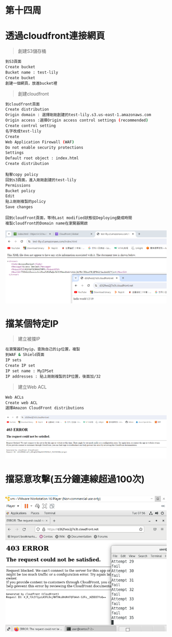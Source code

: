 # 第十四周
# 透過cloudfront連接網頁
> 創建S3儲存桶
```sh
到S3頁面
Create bucket
Bucket name : test-lily
Create bucket
創建一個網頁，放進bucket裡
```
> 創建cloudfront
```sh
到cloudfront頁面
Create distribution
Origin domain : 選擇剛剛創建的test-lily.s3.us-east-1.amazonaws.com
Origin access :選擇Origin access control settings (recommended)
Create control setting
名字改成test-lily
Create
Web Application Firewall (WAF) 
Do not enable security protections
Settings
Default root object : index.html
Create distribution

點擊copy policy
回到s3頁面，進入剛剛創建的test-lily
Permissions
Bucket policy
Edit
貼上剛剛複製的policy
Save changes

回到cloudfront頁面，等待Last modified狀態從Deploying變成時間
複製cloudfront的Domain name在瀏覽器開啟
```
<img src="../pic/1219.png">

# 擋某個特定IP
> 建立被擋IP
```sh
在瀏覽器打myip，查詢自己的ip位置，複製
到WAF & Shield頁面
IP sets
Create IP set
IP set name : MyIPSet
IP addresses : 貼上剛剛複製的IP位置，後面加/32
```

> 建立Web ACL
```sh
Web ACLs
Create web ACL
選擇Amazon CloudFront distributions
```
<img src="../pic/1219-1.png">

# 擋惡意攻擊(五分鐘連線超過100次)
>
```sh

```
<img src="../pic/1219-2.png">
